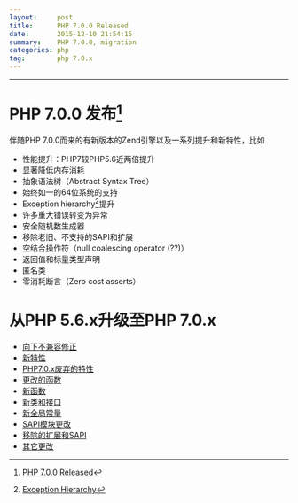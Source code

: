 ```yaml
---
layout:     post
title:      PHP 7.0.0 Released
date:       2015-12-10 21:54:15
summary:    PHP 7.0.0, migration
categories: php
tag:        php 7.0.x
---
```


---

# PHP 7.0.0 发布[^php7released]

伴随PHP 7.0.0而来的有新版本的Zend引擎以及一系列提升和新特性，比如

* 性能提升：PHP7较PHP5.6近两倍提升
* 显著降低内存消耗
* 抽象语法树（Abstract Syntax Tree）
* 始终如一的64位系统的支持
* Exception hierarchy[^exceptionhierarchy]提升
* 许多重大错误转变为异常
* 安全随机数生成器
* 移除老旧、不支持的SAPI和扩展
* 空结合操作符（null coalescing operator (??)）
* 返回值和标量类型声明
* 匿名类
* 零消耗断言（Zero cost asserts）

# 从PHP 5.6.x升级至PHP 7.0.x

* <a href="#">向下不兼容修正</a>
* <a href="#">新特性</a>
* <a href="#">PHP7.0.x废弃的特性</a>
* <a href="#">更改的函数</a>
* <a href="#">新函数</a>
* <a href="#">新类和接口</a>
* <a href="#">新全局常量</a>
* <a href="#">SAPI模块更改</a>
* <a href="#">移除的扩展和SAPI</a>
* <a href="#">其它更改</a>

[^php7released]: <a href="http://php.net/archive/2015.php#id2015-12-03-1">PHP 7.0.0 Released</a>

[^exceptionhierarchy]: <a href="https://msdn.microsoft.com/en-us/library/z4c5tckx.aspx">Exception Hierarchy</a>
